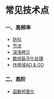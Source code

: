 # 常见技术点

### 一、高频率
* [防抖]()
* [节流]()
* [深浅拷贝]()
* [数组扁平化处理]()
* [作用域AO & GO]()

### 二、高阶
* [函数柯里化]()

